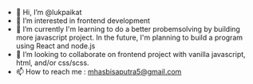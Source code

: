 - 👋 Hi, I’m @lukpaikat
- 👀 I’m interested in frontend development
- 🌱 I’m currently I'm learning to do a better probemsolving by building more javascript project. In the future, I'm planning to build a program using React and node.js
- 💞️ I’m looking to collaborate on frontend project with vanilla javascript, html, and/or css/scss.
- 📫 How to reach me : mhasbisaputra5@gmail.com

<!---
lukpaikat/lukpaikat is a ✨ special ✨ repository because its `README.md` (this file) appears on your GitHub profile.
You can click the Preview link to take a look at your changes.
--->
